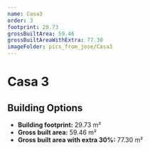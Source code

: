 ```yaml
---
name: Casa3
order: 3
footprint: 29.73
grossBuiltArea: 59.46
grossBuiltAreaWithExtra: 77.30
imageFolder: pics_from_jose/Casa3
---
```


# Casa 3

## Building Options

- **Building footprint:** 29.73 m²
- **Gross built area:** 59.46 m²
- **Gross built area with extra 30%:** 77.30 m²
